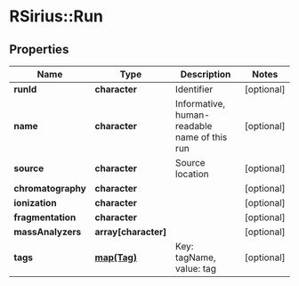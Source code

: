 # RSirius::Run


## Properties
Name | Type | Description | Notes
------------ | ------------- | ------------- | -------------
**runId** | **character** | Identifier | [optional] 
**name** | **character** | Informative, human-readable name of this run | [optional] 
**source** | **character** | Source location | [optional] 
**chromatography** | **character** |  | [optional] 
**ionization** | **character** |  | [optional] 
**fragmentation** | **character** |  | [optional] 
**massAnalyzers** | **array[character]** |  | [optional] 
**tags** | [**map(Tag)**](Tag.md) | Key: tagName, value: tag | [optional] 


